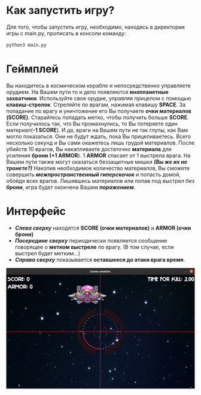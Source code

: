 # Как запустить игру?
Для того, чтобы запустить игру, необходимо, находясь в 
директории игры с main.py, прописать в консоли команду:  
```bash
python3 main.py
```
# Геймплей
Вы находитесь в космическом корабле и непосредственно
управляете орудием. На Вашем пути то и дело появляются
**инопланетные захватчики**. Используйте свое орудие, управляя
прицелом с помощью **клавиш-стрелок**. Стреляйте по врагам,
нажимая клавишу **SPACE**. За попадание по врагу и уничтожение
его Вы получаете **очки материалов (SCORE)**. Старайтесь попадать метко, 
чтобы получить больше **SCORE**. Если получилось так, что Вы 
промахнулись, то Вы потеряете один материал(**-1 SCORE**). И да, враги на Вашем пути 
не так глупы, как Вам могло показаться. Они не будут ждать, 
пока Вы прицеливаетесь. Всего несколько секунд и Вы сами окажетесь лишь
грудой материалов. После убийств 10 врагов, Вы
накапливаете достаточно **материала** для усиления **брони (+1 ARMOR**).
1 **ARMOR** спасает от 1 выстрела врага. 
На Вашем пути также могут оказаться беззащитные мишки ***(Вы же их не тронете?)***
Накопив необходимое количество материалов, Вы сможете совершить 
***межпространственный гиперскачок*** и попасть домой, обойдя всех врагов. 
Лишившись материалов или попав под выстрел без **брони**, игра будет 
окончена Вашим ***поражением***.
# Интерфейс
 - ***Слева сверху*** находятся **SCORE (очки материалов)** и **ARMOR (очки брони)**
 - ***Посередине сверху*** периодически появляется сообщение говорящее о **метком 
   выстреле** по врагу. (В том случае, если выстрел будет метким...)
 - ***Справа сверху*** показывается **оставшееся до атаки врага время**. 

![game](pics/screenshot.png)